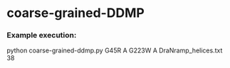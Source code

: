 # coarse-grained-DDMP

### Example execution:
python coarse-grained-ddmp.py G45R A G223W A DraNramp_helices.txt 38

